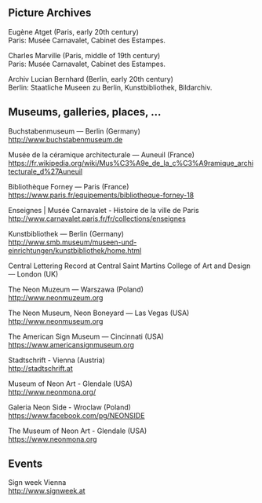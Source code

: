 
## Picture Archives

Eugène Atget (Paris, early 20th century)  
Paris: Musée Carnavalet, Cabinet des Estampes.

Charles Marville (Paris, middle of 19th century)  
Paris: Musée Carnavalet, Cabinet des Estampes.

Archiv Lucian Bernhard (Berlin, early 20th century)  
Berlin: Staatliche Museen zu Berlin, Kunstbibliothek, Bildarchiv.



## Museums, galleries, places, ...

Buchstabenmuseum — Berlin (Germany)  
http://www.buchstabenmuseum.de

Musée de la céramique architecturale — Auneuil (France)  
https://fr.wikipedia.org/wiki/Mus%C3%A9e_de_la_c%C3%A9ramique_architecturale_d%27Auneuil

Bibliothèque Forney — Paris (France)  
https://www.paris.fr/equipements/bibliotheque-forney-18  

Enseignes | Musée Carnavalet - Histoire de la ville de Paris  
http://www.carnavalet.paris.fr/fr/collections/enseignes

Kunstbibliothek — Berlin (Germany)  
http://www.smb.museum/museen-und-einrichtungen/kunstbibliothek/home.html

Central Lettering Record at Central Saint Martins College of Art and Design — London (UK)  

The Neon Muzeum — Warszawa (Poland)  
http://www.neonmuzeum.org  

The Neon Museum, Neon Boneyard — Las Vegas (USA)  
http://www.neonmuseum.org  

The American Sign Museum — Cincinnati (USA)  
https://www.americansignmuseum.org  

Stadtschrift - Vienna (Austria)  
http://stadtschrift.at

Museum of Neon Art - Glendale (USA)  
http://www.neonmona.org/

Galeria Neon Side - Wroclaw (Poland)  
https://www.facebook.com/pg/NEONSIDE  

 The Museum of Neon Art - Glendale (USA)  
 https://www.neonmona.org  
 
 

## Events

Sign week Vienna  
http://www.signweek.at
